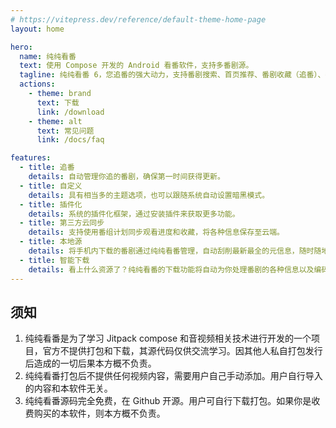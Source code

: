 ```yaml
---
# https://vitepress.dev/reference/default-theme-home-page
layout: home

hero:
  name: 纯纯看番
  text: 使用 Compose 开发的 Android 看番软件，支持多番剧源。
  tagline: 纯纯看番 6，您追番的强大动力，支持番剧搜索、首页推荐、番剧收藏（追番）、番剧分类、多主题、倍速播放、播放历史、投屏功能、番剧下载、弹幕、插件化、插件市场...
  actions:
    - theme: brand
      text: 下载
      link: /download
    - theme: alt
      text: 常见问题
      link: /docs/faq

features:
  - title: 追番
    details: 自动管理你追的番剧，确保第一时间获得更新。
  - title: 自定义
    details: 具有相当多的主题选项，也可以跟随系统自动设置暗黑模式。
  - title: 插件化
    details: 系统的插件化框架，通过安装插件来获取更多功能。
  - title: 第三方云同步
    details: 支持使用番组计划同步观看进度和收藏，将各种信息保存至云端。
  - title: 本地源
    details: 将手机内下载的番剧通过纯纯看番管理，自动刮削最新最全的元信息，随时随地观看！
  - title: 智能下载
    details: 看上什么资源了？纯纯看番的下载功能将自动为你处理番剧的各种信息以及编码。
---
```


## 须知

1. 纯纯看番是为了学习 Jitpack compose 和音视频相关技术进行开发的一个项目，官方不提供打包和下载，其源代码仅供交流学习。因其他人私自打包发行后造成的一切后果本方概不负责。
2. 纯纯看番打包后不提供任何视频内容，需要用户自己手动添加。用户自行导入的内容和本软件无关。
3. 纯纯看番源码完全免费，在 Github 开源。用户可自行下载打包。如果你是收费购买的本软件，则本方概不负责。

